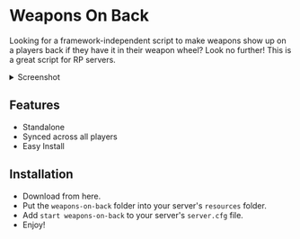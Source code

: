 # Weapons On Back

Looking for a framework-independent script to make weapons show up on a players back if they have it in their weapon wheel? Look no further! This is a great script for RP servers.

<details>
<summary>Screenshot</summary>
<br>

![weaponsonback|690x388](https://i.imgur.com/MkmBlws.jpg)

(notice the cops with weapons on their backs)

</details>

## Features

- Standalone
- Synced across all players
- Easy Install

## Installation

- Download from here.
- Put the ``weapons-on-back`` folder into your server's ``resources`` folder.
- Add ``start weapons-on-back`` to your server's ``server.cfg`` file.
- Enjoy!
